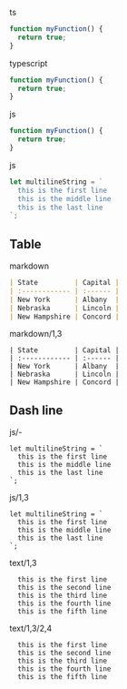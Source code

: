 <html lang="en">
  <head>
    <meta charset="utf-8">
    <meta name="viewport" content="width=device-width, initial-scale=1.0">
    <title></title>
    <link rel="stylesheet" href="../test.css">
    <link rel="stylesheet" href="../prism-theme.css">
    <link rel="stylesheet" href="../line-numbers.css">
  </head>
  <body>


ts

```ts
function myFunction() {
  return true;
}
```

typescript

```typescript
function myFunction() {
  return true;
}
```

js

```js
function myFunction() {
  return true;
}
```
js

```js
let multilineString = `
  this is the first line
  this is the middle line
  this is the last line
`;
```

## Table

markdown

``` markdown
| State         | Capital |
| :------------ | :------ |
| New York      | Albany  |
| Nebraska      | Lincoln |
| New Hampshire | Concord |
```

markdown/1,3

``` markdown/1,3
| State         | Capital |
| :------------ | :------ |
| New York      | Albany  |
| Nebraska      | Lincoln |
| New Hampshire | Concord |
```



## Dash line

js/-

```js/-
let multilineString = `
  this is the first line
  this is the middle line
  this is the last line
`;
```

js/1,3

```js/1,3
let multilineString = `
  this is the first line
  this is the middle line
  this is the last line
`;
```

text/1,3

```text/1,3
  this is the first line
  this is the second line
  this is the third line
  this is the fourth line
  this is the fifth line
```



text/1,3/2,4

```text/1,3/2,4
  this is the first line
  this is the second line
  this is the third line
  this is the fourth line
  this is the fifth line
```

  </body>
</html>
